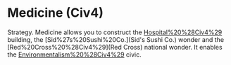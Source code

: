 # Medicine (Civ4)

Strategy.
Medicine allows you to construct the [Hospital%20%28Civ4%29](Hospital) building, the [Sid%27s%20Sushi%20Co.](Sid's Sushi Co.) wonder and the [Red%20Cross%20%28Civ4%29](Red Cross) national wonder. It enables the [Environmentalism%20%28Civ4%29](Environmentalism) civic.